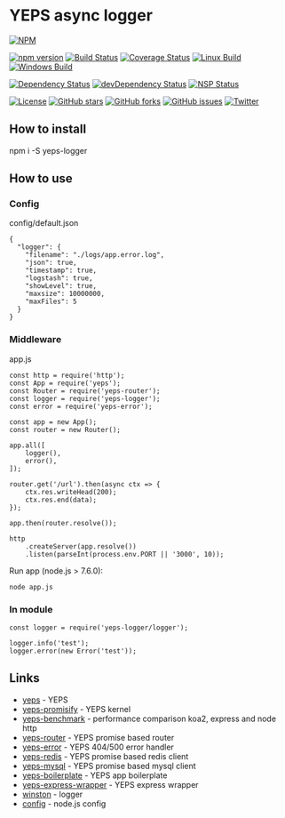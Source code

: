 # YEPS async logger


[![NPM](https://nodei.co/npm/yeps-logger.png)](https://npmjs.org/package/yeps-logger)

[![npm version](https://badge.fury.io/js/yeps-logger.svg)](https://badge.fury.io/js/yeps-logger)
[![Build Status](https://travis-ci.org/evheniy/yeps-logger.svg?branch=master)](https://travis-ci.org/evheniy/yeps-logger)
[![Coverage Status](https://coveralls.io/repos/github/evheniy/yeps-logger/badge.svg?branch=master)](https://coveralls.io/github/evheniy/yeps-logger?branch=master)
[![Linux Build](https://img.shields.io/travis/evheniy/yeps-logger/master.svg?label=linux)](https://travis-ci.org/evheniy/)
[![Windows Build](https://img.shields.io/appveyor/ci/evheniy/yeps-logger/master.svg?label=windows)](https://ci.appveyor.com/project/evheniy/yeps-logger)

[![Dependency Status](https://david-dm.org/evheniy/yeps-logger.svg)](https://david-dm.org/evheniy/yeps-logger)
[![devDependency Status](https://david-dm.org/evheniy/yeps-logger/dev-status.svg)](https://david-dm.org/evheniy/yeps-logger#info=devDependencies)
[![NSP Status](https://img.shields.io/badge/NSP%20status-no%20vulnerabilities-green.svg)](https://travis-ci.org/evheniy/yeps-logger)

[![License](https://img.shields.io/badge/license-MIT-blue.svg)](https://raw.githubusercontent.com/evheniy/yeps-logger/master/LICENSE)
[![GitHub stars](https://img.shields.io/github/stars/evheniy/yeps-logger.svg)](https://github.com/evheniy/yeps-logger/stargazers)
[![GitHub forks](https://img.shields.io/github/forks/evheniy/yeps-logger.svg)](https://github.com/evheniy/yeps-logger/network)
[![GitHub issues](https://img.shields.io/github/issues/evheniy/yeps-logger.svg)](https://github.com/evheniy/yeps-logger/issues)
[![Twitter](https://img.shields.io/twitter/url/https/github.com/evheniy/yeps-logger.svg?style=social)](https://twitter.com/intent/tweet?text=Wow:&url=%5Bobject%20Object%5D)


## How to install

  npm i -S yeps-logger
  
## How to use

### Config

config/default.json

    {
      "logger": {
        "filename": "./logs/app.error.log",
        "json": true,
        "timestamp": true,
        "logstash": true,
        "showLevel": true,
        "maxsize": 10000000,
        "maxFiles": 5
      }
    }
    
### Middleware

app.js

    const http = require('http');
    const App = require('yeps');
    const Router = require('yeps-router');
    const logger = require('yeps-logger');
    const error = require('yeps-error');
    
    const app = new App();
    const router = new Router();
    
    app.all([
        logger(),
        error(),
    ]);
    
    router.get('/url').then(async ctx => {
        ctx.res.writeHead(200);
        ctx.res.end(data); 
    });
    
    app.then(router.resolve());
    
    http
        .createServer(app.resolve())
        .listen(parseInt(process.env.PORT || '3000', 10));
        
Run app (node.js > 7.6.0):

    node app.js
        
### In module

    const logger = require('yeps-logger/logger');
    
    logger.info('test');
    logger.error(new Error('test'));


## Links

* [yeps](https://github.com/evheniy/yeps) - YEPS
* [yeps-promisify](https://github.com/evheniy/yeps-promisify) - YEPS kernel
* [yeps-benchmark](https://github.com/evheniy/yeps-benchmark) - performance comparison koa2, express and node http
* [yeps-router](https://github.com/evheniy/yeps-router) - YEPS promise based router
* [yeps-error](https://github.com/evheniy/yeps-error) - YEPS 404/500 error handler
* [yeps-redis](https://github.com/evheniy/yeps-redis) - YEPS promise based redis client
* [yeps-mysql](https://github.com/evheniy/yeps-mysql) - YEPS promise based mysql client
* [yeps-boilerplate](https://github.com/evheniy/yeps-boilerplate) - YEPS app boilerplate
* [yeps-express-wrapper](https://github.com/evheniy/yeps-express-wrapper) - YEPS express wrapper
* [winston](https://github.com/winstonjs/winston) - logger
* [config](https://github.com/lorenwest/node-config) - node.js config
     
     
